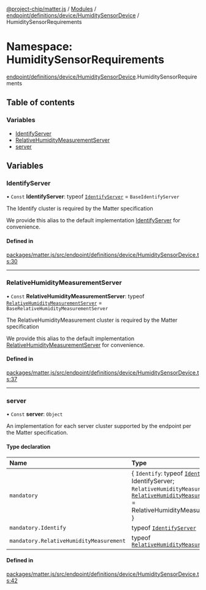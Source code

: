 [@project-chip/matter.js](../README.md) / [Modules](../modules.md) / [endpoint/definitions/device/HumiditySensorDevice](endpoint_definitions_device_HumiditySensorDevice.md) / HumiditySensorRequirements

# Namespace: HumiditySensorRequirements

[endpoint/definitions/device/HumiditySensorDevice](endpoint_definitions_device_HumiditySensorDevice.md).HumiditySensorRequirements

## Table of contents

### Variables

- [IdentifyServer](endpoint_definitions_device_HumiditySensorDevice.HumiditySensorRequirements.md#identifyserver)
- [RelativeHumidityMeasurementServer](endpoint_definitions_device_HumiditySensorDevice.HumiditySensorRequirements.md#relativehumiditymeasurementserver)
- [server](endpoint_definitions_device_HumiditySensorDevice.HumiditySensorRequirements.md#server)

## Variables

### IdentifyServer

• `Const` **IdentifyServer**: typeof [`IdentifyServer`](behavior_definitions_identify_export.IdentifyServer.md) = `BaseIdentifyServer`

The Identify cluster is required by the Matter specification

We provide this alias to the default implementation [IdentifyServer](endpoint_definitions_device_HumiditySensorDevice.HumiditySensorRequirements.md#identifyserver) for convenience.

#### Defined in

[packages/matter.js/src/endpoint/definitions/device/HumiditySensorDevice.ts:30](https://github.com/project-chip/matter.js/blob/558e12c94a201592c28c7bc0743705360b3e5ca6/packages/matter.js/src/endpoint/definitions/device/HumiditySensorDevice.ts#L30)

___

### RelativeHumidityMeasurementServer

• `Const` **RelativeHumidityMeasurementServer**: typeof [`RelativeHumidityMeasurementServer`](../classes/behavior_definitions_relative_humidity_measurement_export.RelativeHumidityMeasurementServer.md) = `BaseRelativeHumidityMeasurementServer`

The RelativeHumidityMeasurement cluster is required by the Matter specification

We provide this alias to the default implementation [RelativeHumidityMeasurementServer](endpoint_definitions_device_HumiditySensorDevice.HumiditySensorRequirements.md#relativehumiditymeasurementserver) for convenience.

#### Defined in

[packages/matter.js/src/endpoint/definitions/device/HumiditySensorDevice.ts:37](https://github.com/project-chip/matter.js/blob/558e12c94a201592c28c7bc0743705360b3e5ca6/packages/matter.js/src/endpoint/definitions/device/HumiditySensorDevice.ts#L37)

___

### server

• `Const` **server**: `Object`

An implementation for each server cluster supported by the endpoint per the Matter specification.

#### Type declaration

| Name | Type |
| :------ | :------ |
| `mandatory` | \{ `Identify`: typeof [`IdentifyServer`](behavior_definitions_identify_export.IdentifyServer.md) = IdentifyServer; `RelativeHumidityMeasurement`: typeof [`RelativeHumidityMeasurementServer`](../classes/behavior_definitions_relative_humidity_measurement_export.RelativeHumidityMeasurementServer.md) = RelativeHumidityMeasurementServer } |
| `mandatory.Identify` | typeof [`IdentifyServer`](behavior_definitions_identify_export.IdentifyServer.md) |
| `mandatory.RelativeHumidityMeasurement` | typeof [`RelativeHumidityMeasurementServer`](../classes/behavior_definitions_relative_humidity_measurement_export.RelativeHumidityMeasurementServer.md) |

#### Defined in

[packages/matter.js/src/endpoint/definitions/device/HumiditySensorDevice.ts:42](https://github.com/project-chip/matter.js/blob/558e12c94a201592c28c7bc0743705360b3e5ca6/packages/matter.js/src/endpoint/definitions/device/HumiditySensorDevice.ts#L42)
